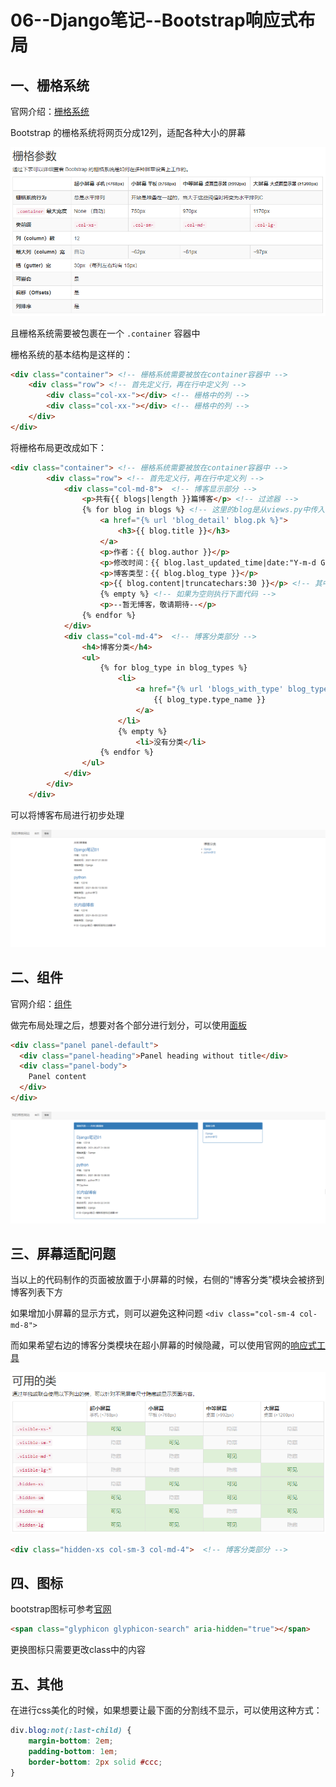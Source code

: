 # 06--Django笔记--Bootstrap响应式布局

## 一、栅格系统

官网介绍：[栅格系统](https://v3.bootcss.com/css/#grid)

Bootstrap 的栅格系统将网页分成12列，适配各种大小的屏幕

![06-01](.\pictures\06-01.png)

且栅格系统需要被包裹在一个 `.container` 容器中

栅格系统的基本结构是这样的：

```html
<div class="container"> <!-- 栅格系统需要被放在container容器中 -->
    <div class="row"> <!-- 首先定义行，再在行中定义列 -->
        <div class="col-xx-"></div> <!-- 栅格中的列 -->
        <div class="col-xx-"></div> <!-- 栅格中的列 -->
    </div>
</div>
```

将栅格布局更改成如下：

```html
<div class="container"> <!-- 栅格系统需要被放在container容器中 -->
        <div class="row"> <!-- 首先定义行，再在行中定义列 -->
            <div class="col-md-8">  <!-- 博客显示部分 -->
                <p>共有{{ blogs|length }}篇博客</p> <!-- 过滤器 -->
                {% for blog in blogs %} <!-- 这里的blog是从views.py中传入的内容 -->
                    <a href="{% url 'blog_detail' blog.pk %}">
                        <h3>{{ blog.title }}</h3>
                    </a>
                    <p>作者：{{ blog.author }}</p>
                    <p>修改时间：{{ blog.last_updated_time|date:"Y-m-d G:i:s" }}</p>
                    <p>博客类型：{{ blog.blog_type }}</p>
                    <p>{{ blog.content|truncatechars:30 }}</p> <!-- 其中冒号后面的内容表示显示字符长度 -->
                    {% empty %} <!-- 如果为空则执行下面代码 -->
                    <p>--暂无博客，敬请期待--</p>
                {% endfor %}
            </div>
            <div class="col-md-4">  <!-- 博客分类部分 -->
                <h4>博客分类</h4>
                <ul>
                    {% for blog_type in blog_types %}
                        <li>
                            <a href="{% url 'blogs_with_type' blog_type.pk %}">
                                {{ blog_type.type_name }}
                            </a>
                        </li>
                        {% empty %}
                            <li>没有分类</li>
                    {% endfor %}
                </ul>
            </div>
        </div>
    </div>
```

可以将博客布局进行初步处理

![06-02](.\pictures\06-02.png)

## 二、组件

官网介绍：[组件](https://v3.bootcss.com/components/)

做完布局处理之后，想要对各个部分进行划分，可以使用[面板](https://v3.bootcss.com/components/#panels)

```html
<div class="panel panel-default">
  <div class="panel-heading">Panel heading without title</div>
  <div class="panel-body">
    Panel content
  </div>
</div>
```

![06-03](.\pictures\06-03.png)

## 三、屏幕适配问题

当以上的代码制作的页面被放置于小屏幕的时候，右侧的“博客分类”模块会被挤到博客列表下方

如果增加小屏幕的显示方式，则可以避免这种问题 `<div class="col-sm-4 col-md-8">`

而如果希望右边的博客分类模块在超小屏幕的时候隐藏，可以使用官网的[响应式工具](https://v3.bootcss.com/css/#responsive-utilities)

![06-04](.\pictures\06-04.png)

```html
<div class="hidden-xs col-sm-3 col-md-4">  <!-- 博客分类部分 -->
```

## 四、图标

bootstrap图标可参考[官网](https://v3.bootcss.com/components/#glyphicons)

```html
<span class="glyphicon glyphicon-search" aria-hidden="true"></span>
```

更换图标只需要更改class中的内容

## 五、其他

在进行css美化的时候，如果想要让最下面的分割线不显示，可以使用这种方式：

```css
div.blog:not(:last-child) {
    margin-bottom: 2em;
    padding-bottom: 1em;
    border-bottom: 2px solid #ccc;
}
```

